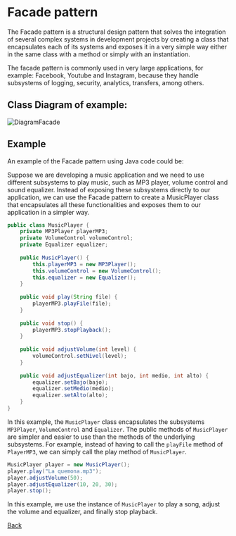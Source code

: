 # Facade pattern

The Facade pattern is a structural design pattern that solves the integration of several complex systems in development projects by creating a class that encapsulates each of its systems and exposes it in a very simple way either in the same class with a method or simply with an instantiation.

The facade pattern is commonly used in very large applications, for example: Facebook, Youtube and Instagram, because they handle subsystems of logging, security, analytics, transfers, among others.

## Class Diagram of example:

![DiagramFacade](http://www.plantuml.com/plantuml/png/VLB1JiCm3BttAtpC13rnom4D4DoA9Y5nprg3CjncD4abGFmxJOrBCvNjCCL-zdj-JztwOFeGMofgCjv35RsjTsG-i8Ul0iPVUPogQdUbOVnZZ971KMpnpdMXTwJXULdo1Bv7G_OJUmttyYmcw6AXf3RSIahgnH9gU0gzxLut6WPd6qPzS4ULTKnpY3wmh28Sa3JOBgpCpE9gRmvkchg45XihRqF1PSlVXIJ2dYKFllB14fw_DEtiJVscJWdpc2JapihrnIy7XiVKKuAid3Qx4fRP79TYK6escMdSZXifazoye5KYK4opXjzGS6ejkkLdL9RNVo5gY1xzAPvdyi-Ck1MEBNPDREa7)

## Example
An example of the Facade pattern using Java code could be:

Suppose we are developing a music application and we need to use different subsystems to play music, such as MP3 player, volume control and sound equalizer. Instead of exposing these subsystems directly to our application, we can use the Facade pattern to create a MusicPlayer class that encapsulates all these functionalities and exposes them to our application in a simpler way.

```Java
public class MusicPlayer {
    private MP3Player playerMP3;
    private VolumeControl volumeControl;
    private Equalizer equalizer;
 
    public MusicPlayer() {
        this.playerMP3 = new MP3Player();
        this.volumeControl = new VolumeControl();
        this.equalizer = new Equalizer();
    }
 
    public void play(String file) {
        playerMP3.playFile(file);
    }
 
    public void stop() {
        playerMP3.stopPlayback();
    }
 
    public void adjustVolume(int level) {
        volumeControl.setNivel(level);
    }
 
    public void adjustEqualizer(int bajo, int medio, int alto) {
        equalizer.setBajo(bajo);
        equalizer.setMedio(medio);
        equalizer.setAlto(alto);
    }
}
```

In this example, the `MusicPlayer` class encapsulates the subsystems `MP3Player`, `VolumeControl` and `Equalizer`. The public methods of `MusicPlayer` are simpler and easier to use than the methods of the underlying subsystems. For example, instead of having to call the `playFile` method of `PlayerMP3`, we can simply call the play method of `MusicPlayer`.

```Java
MusicPlayer player = new MusicPlayer();
player.play("La quemona.mp3");
player.adjustVolume(50);
player.adjustEqualizer(10, 20, 30);
player.stop();
```

In this example, we use the instance of `MusicPlayer` to play a song, adjust the volume and equalizer, and finally stop playback.

[Back](../structural/README.md)